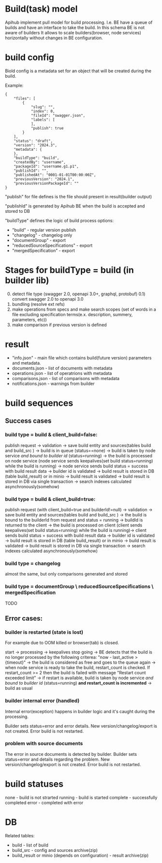# Build(task) model
Apihub implement pull model for build processing.
I.e. BE have a queue of builds and have an interface to take the build.
In this schema BE is not aware of builders
It allows to scale builders(browser, node services) horizontally without changes in BE configuration. 

# build config
Biold config is a metadata set for an object that will be created during the build.

Example:
```
{
    "files": [
        {
            "slug": "",
            "index": 0,
            "fileId": "swagger.json",
            "labels": [
            ],
            "publish": true
        }
    ],
    "status": "draft",
    "version": "2024.3",
    "metadata": {
    },
    "buildType": "build",
    "createdBy": "username",
    "packageId": "username.g1.p1",
    "publishId": "",
    "publishedAt": "0001-01-01T00:00:00Z",
    "previousVersion": "2024.1",
    "previousVersionPackageId": ""
}
```

"publish" for file defines is the file should present in result(builder output) 

"publishId" is generated by Apihub BE when the build is accepted and stored to DB

"buildType" defines the logic of build process
options:
* "build" - regular version publish
* "changelog" - changelog only
* "documentGroup" - export
* "reducedSourceSpecifications" - export
* "mergedSpecification" - export


# Stages for buildType = build (in builder lib)
0) detect file type (swagger 2.0, openapi 3.0+, graphql, protobuf) 
0.1) convert swagger 2.0 to openapi 3.0
1) bundling (resolve ext refs)
2) make operations from specs and make search scopes (set of words in a file excluding specification terms(e.x. description, summery, parameters, etc))
3) make comparison if previous version is defined

# result

* "info.json" - main file which contains build(future version) parameters and metadata.
* documents.json - list of documents with metadata
* operations.json - list of operatrions with metadata
* comparisons.json - list of comparisons with metadata
* notifications.json - warnings from builder

# build sequences
## Success cases
### build type = build & client_build=false:
publish request -> validation -> save build entity and sources(tables build and build_src ) -> build is in queue (status==none) -> 
build is taken by node service *and bound to builder id* (status=running) -> the build is processed on node service (node service sends keepalives(set build status=running) while the build is running) -> node service sends build status = success with build result data -> builder id is validated -> build result is stored in DB (table build_result) or in minio -> build result is validated -> build result is stored in DB via single transaction -> search indexes calculated asynchronously(somehow)

### build type = build & client_build=true:
publish request (with client_build=true and builderId!=null) -> validation -> save build entity and sources(tables build and build_src ) -> the build is bound to the builderId from request and status = running -> buildId is returned to the client -> the build is processed on client (client sends keepalives(set build status=running) while the build is running)-> client sends build status = success with build result data -> builder id is validated -> build result is stored in DB (table build_result) or in minio -> build result is validated -> build result is stored in DB via single transaction -> search indexes calculated asynchronously(somehow)

### build type = changelog
almost the same, but only comparisons generated and stored

### build type = documentGroup \ reducedSourceSpecifications \ mergedSpecification
TODO


## Error cases:
### builder is restarted (state is lost)
For example due to OOM killed or browser(tab) is closed.

start -> processing -> keepalives stop going -> BE detects that the build is no longer processed by the following criterea: "now - last_active > {timeout}" ->
the build is considered as free and goes to the queue again -> when node service is ready to take the build, restart_count is checked. If restart_count >= 2 then the build is failed with message "Restart count exceeded limit" -> if restart is available, build is taken by node service *and bound to builder id* (status=running) **and restart_count is incremented** -> build as usual

### builder internal error (handled)
Internal error(exception) happens in builder logic and it's caught during the processing.

Builder sets status=error and error details.
New version/changelog/export is not created.
Error build is not restarted.

### problem with source documents
The error in source documents is detected by builder.
Builder sets status=error and details regarding the problem.
New version/changelog/export is not created.
Error build is not restarted.

# build statuses
none - build is not strarted
running - build is started
complete - successfully completed
error - completed with error

# DB
Related tables:
* build - list of build
* build_src - config and sources archive(zip)
* build_result or minio (depends on configuration) - result archive(zip)
